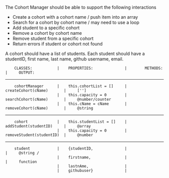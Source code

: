 The Cohort Manager should be able to support the following interactions

- Create a cohort with a cohort name /  push item into an array
- Search for a cohort by cohort name / may need to use a loop
- Add student to a specific cohort
- Remove a cohort by cohort name
- Remove student from a specific cohort
- Return errors if student or cohort not found

A cohort should have a list of students. Each student should have a studentID, first name, last name, github username, email.

        CLASSES:           |    PROPERTIES:              |        METHODS:                  |     OUTPUT:
 ------------------------------------------------------------------------------------------------------------------
        cohortManager      |    this.cohortList = []     |        createCohort(cName)       |     ['']
                           |    this.capacity = 0        |        searchCohort(cName)       |     @number/counter
                           |    this.cName = cName       |        removeCohort(cName)       |     @string
 ------------------------------------------------------------------------------------------------------------------              
        cohort             |    this.studentList = []    |        addStudent(studentID)     |     @array
                           |    this.capacity = 0        |        removeStudent(studentID)  |     @number
 ------------------------------------------------------------------------------------------------------------------    
        student            |    {studentID,              |                                  |     @string / 
                           |    firstname,               |                                  |     function
                           |    lastnAme,                |
                           |    githubuser}              |
                                             
                           

        






